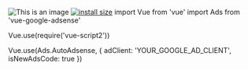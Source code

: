 ![This is an image](https://myoctocat.com/assets/images/base-octocat.svg)
[![install size](https://packagephobia.com/badge?p=adsense)](https://packagephobia.com/result?p=adsense)
import Vue from 'vue'
import Ads from 'vue-google-adsense'

Vue.use(require('vue-script2'))

Vue.use(Ads.AutoAdsense, { adClient: 'YOUR_GOOGLE_AD_CLIENT', isNewAdsCode: true })

